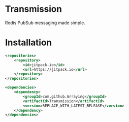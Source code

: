 # Transmission
Redis PubSub messaging made simple.

# Installation
```xml
<repositories>
    <repository>
        <id>jitpack.io</id>
        <url>https://jitpack.io</url>
    </repository>
</repositories>
```
```xml
<dependencies>
    <dependency>
        <groupId>com.github.Arraying</groupId>
        <artifactId>Transmission</artifactId>
        <version>REPLACE_WITH_LATEST_RELEASE</version>
    </dependency>
</dependencies>
```
